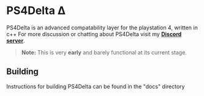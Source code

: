 # PS4Delta Δ
PS4Delta is an advanced compatability layer for the playstation 4, written in c++ 
For more discussion or chatting about PS4Delta visit my [**Discord server**](https://discord.gg/yVbPkmc).
 > **Note:** This is very **early** and barely functional at its current stage.
## Building
Instructions for building PS4Delta can be found in the "docs" directory
